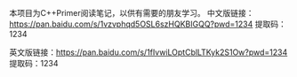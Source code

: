 本项目为C++Primer阅读笔记，以供有需要的朋友学习。
中文版链接：https://pan.baidu.com/s/1vzvphqd5OSL6szHQKBIGQQ?pwd=1234 
提取码：1234

英文版链接：https://pan.baidu.com/s/1fIvwiLOptCblLTKyk2S1Ow?pwd=1234 
提取码：1234 
